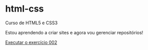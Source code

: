 # html-css
 Curso de HTML5 e CSS3

Estou aprendendo a criar sites e agora vou gerenciar repositórios!

<a href="https://eduls404.github.io/html-css/exercicios/ex002/index.html">Executar o exercício 002</a>
